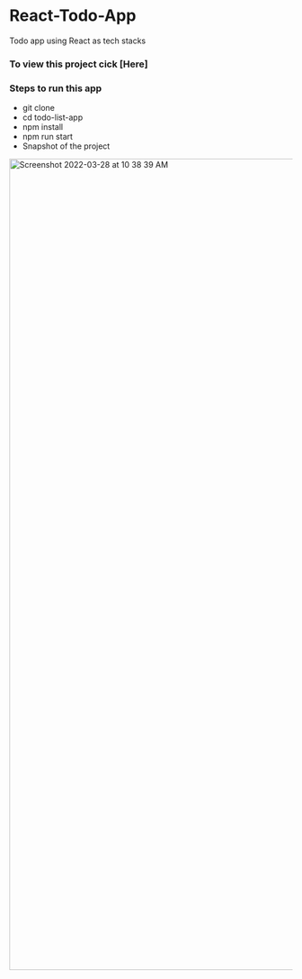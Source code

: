 # React-Todo-App
Todo app using React as tech stacks

### To view this project cick [Here]
### Steps to run this app
- git clone 
- cd todo-list-app
- npm install
- npm run start
- Snapshot of the project
<img width="1440" alt="Screenshot 2022-03-28 at 10 38 39 AM" src="https://user-images.githubusercontent.com/91217491/160330179-210a9625-1bff-4833-b381-efe31b0cd749.png">
